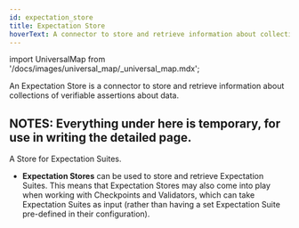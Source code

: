 ```yaml
---
id: expectation_store
title: Expectation Store
hoverText: A connector to store and retrieve information about collections of verifiable assertions about data.
---
```

import UniversalMap from '/docs/images/universal_map/_universal_map.mdx';

<UniversalMap setup='active' connect='active' create='active' validate='active'/>

An Expectation Store is a connector to store and retrieve information about collections of verifiable assertions about data.


NOTES: Everything under here is temporary, for use in writing the detailed page.
----------
A Store for Expectation Suites.

- **Expectation Stores** can be used to store and retrieve Expectation Suites.  This means that Expectation Stores may also come into play when working with Checkpoints and Validators, which can take Expectation Suites as input (rather than having a set Expectation Suite pre-defined in their configuration).
